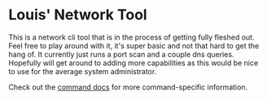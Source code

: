 # Louis' Network Tool

This is a network cli tool that is in the process of getting fully fleshed out. Feel free to play around with it, it's super basic and not that hard to get the hang of. It currently just runs a port scan and a couple dns queries. Hopefully will get around to adding more capabilities as this would be nice to use for the average system administrator.

Check out the [command docs](docs/cmds) for more command-specific information.
